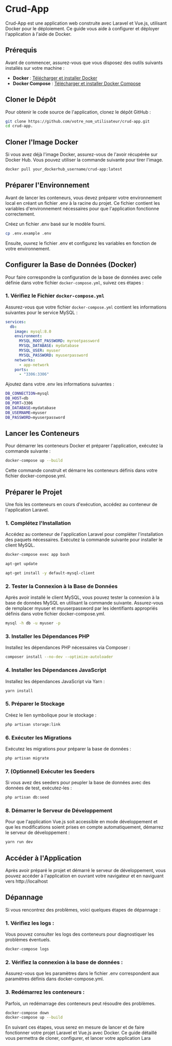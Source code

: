 # Crud-App

Crud-App est une application web construite avec Laravel et Vue.js, utilisant Docker pour le déploiement. Ce guide vous aide à configurer et déployer l'application à l'aide de Docker.

## Prérequis

Avant de commencer, assurez-vous que vous disposez des outils suivants installés sur votre machine :

- **Docker** : [Télécharger et installer Docker](https://docs.docker.com/get-docker/)
- **Docker Compose** : [Télécharger et installer Docker Compose](https://docs.docker.com/compose/install/)

## Cloner le Dépôt

Pour obtenir le code source de l'application, clonez le dépôt GitHub :

```bash
git clone https://github.com/votre_nom_utilisateur/crud-app.git
cd crud-app.
```

## Cloner l'Image Docker

Si vous avez déjà l'image Docker, assurez-vous de l'avoir récupérée sur Docker Hub. Vous pouvez utiliser la commande suivante pour tirer l'image.

```bash
docker pull your_dockerhub_username/crud-app:latest
```
## Préparer l'Environnement
Avant de lancer les conteneurs, vous devez préparer votre environnement local en créant un fichier .env à la racine du projet. Ce fichier contient les variables d'environnement nécessaires pour que l'application fonctionne correctement.

Créez un fichier .env basé sur le modèle fourni.

```bash
cp .env.example .env
```
Ensuite, ouvrez le fichier .env et configurez les variables en fonction de votre environnement.

## Configurer la Base de Données (Docker)

Pour faire correspondre la configuration de la base de données avec celle définie dans votre fichier `docker-compose.yml`, suivez ces étapes :

### 1. Vérifiez le Fichier `docker-compose.yml`

Assurez-vous que votre fichier `docker-compose.yml` contient les informations suivantes pour le service MySQL :

```yaml
services:
  db:
    image: mysql:8.0
    environment:
      MYSQL_ROOT_PASSWORD: myrootpassword
      MYSQL_DATABASE: mydatabase
      MYSQL_USER: myuser
      MYSQL_PASSWORD: myuserpassword
    networks:
      - app-network
    ports:
      - "3306:3306"
```

Ajoutez dans votre .env les informations suivantes :

```bash
DB_CONNECTION=mysql
DB_HOST=db
DB_PORT=3306
DB_DATABASE=mydatabase
DB_USERNAME=myuser
DB_PASSWORD=myuserpassword
```

## Lancer les Conteneurs
Pour démarrer les conteneurs Docker et préparer l'application, exécutez la commande suivante :

```bash
docker-compose up --build
```
Cette commande construit et démarre les conteneurs définis dans votre fichier docker-compose.yml.

## Préparer le Projet
Une fois les conteneurs en cours d'exécution, accédez au conteneur de l'application Laravel.

### 1. Complétez l'Installation
Accédez au conteneur de l'application Laravel pour compléter l'installation des paquets nécessaires. Exécutez la commande suivante pour installer le client MySQL.

```bash
docker-compose exec app bash
```
```bash
apt-get update
```
```bash
apt-get install -y default-mysql-client
```
### 2. Tester la Connexion à la Base de Données
Après avoir installé le client MySQL, vous pouvez tester la connexion à la base de données MySQL en utilisant la commande suivante. Assurez-vous de remplacer myuser et myuserpassword par les identifiants appropriés définis dans votre fichier docker-compose.yml.

```bash
mysql -h db -u myuser -p
```

### 3. Installer les Dépendances PHP
Installez les dépendances PHP nécessaires via Composer :

```bash
composer install --no-dev --optimize-autoloader
```

### 4. Installer les Dépendances JavaScript
Installez les dépendances JavaScript via Yarn :

```bash
yarn install
```

### 5. Préparer le Stockage 
Créez le lien symbolique pour le stockage :

```bash
php artisan storage:link
```

### 6. Exécuter les Migrations
Exécutez les migrations pour préparer la base de données :

```bash
php artisan migrate
```

### 7. (Optionnel) Exécuter les Seeders
Si vous avez des seeders pour peupler la base de données avec des données de test, exécutez-les :

```bash
php artisan db:seed
```
### 8. Démarrer le Serveur de Développement
Pour que l'application Vue.js soit accessible en mode développement et que les modifications soient prises en compte automatiquement, démarrez le serveur de développement :

```bash
yarn run dev
```

## Accéder à l'Application
Après avoir préparé le projet et démarré le serveur de développement, vous pouvez accéder à l'application en ouvrant votre navigateur et en naviguant vers http://localhost

## Dépannage
Si vous rencontrez des problèmes, voici quelques étapes de dépannage :

### 1. Vérifiez les logs : 
Vous pouvez consulter les logs des conteneurs pour diagnostiquer les problèmes éventuels.

```bash
docker-compose logs
```

### 2. Vérifiez la connexion à la base de données :
 Assurez-vous que les paramètres dans le fichier .env correspondent aux paramètres définis dans docker-compose.yml.

### 3. Redémarrez les conteneurs : 
Parfois, un redémarrage des conteneurs peut résoudre des problèmes.

```bash
docker-compose down
docker-compose up --build
```

En suivant ces étapes, vous serez en mesure de lancer et de faire fonctionner votre projet Laravel et Vue.js avec Docker.
Ce guide détaillé vous permettra de cloner, configurer, et lancer votre application Lara